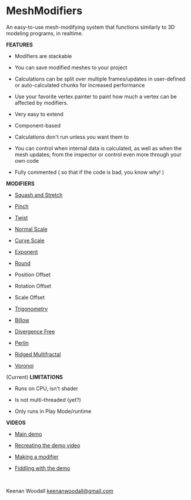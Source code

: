 # MeshModifiers
An easy-to-use mesh-modifying system that functions similarly to 3D modeling programs, in realtime.

**FEATURES**

- Modifiers are stackable

- You can save modified meshes to your project

- Calculations can be split over multiple frames/updates in user-defined or auto-calculated chunks for increased performance

- Use your favorite vertex painter to paint how much a vertex can be affected by modifiers.

- Very easy to extend

- Component-based

- Calculations don't run unless you want them to

- You can control when internal data is calculated, as well as when the mesh updates; from the inspector or control even more through your own code

- Fully commented ( so that if the code is bad, you know why! )


**MODIFIERS**

- [Squash and Stretch](http://imgur.com/a/X2Eso)

- [Pinch](http://imgur.com/a/zHytW)

- [Twist](http://imgur.com/a/QvRhC)

- [Normal Scale](http://imgur.com/a/V5fSm)

- [Curve Scale](http://imgur.com/a/CSTGG)

- [Exponent](http://imgur.com/a/ecKq4)

- [Round](http://imgur.com/a/WXG5P)

- Position Offset

- Rotation Offset

- Scale Offset

- [Trigonometry](http://imgur.com/a/2wnVd)

- [Billow](http://imgur.com/a/NC8Ry)

- [Divergence Free](http://imgur.com/cTIFvz8)

- [Perlin](http://imgur.com/a/LAd72)

- [Ridged Multifractal](http://imgur.com/a/39UpN)

- [Voronoi](http://imgur.com/a/l2TpN)

(Current) **LIMITATIONS**

- Runs on CPU, isn't shader

- Is not multi-threaded (yet?)

- Only runs in Play Mode/runtime

**VIDEOS**

- [Main demo](https://www.youtube.com/watch?v=nvfCAdSuWH0)

- [Recreating the demo video](https://youtu.be/yx8oMHsCUe0)

- [Making a modifier](https://youtu.be/gw-HJV3Wvek)

- [Fiddling with the demo](https://youtu.be/0iJNBN0Kuhw)

&nbsp;

Keenan Woodall
keenanwoodall@gmail.com
